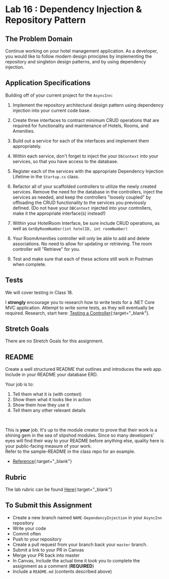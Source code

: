 # Lab 16 : Dependency Injection & Repository Pattern

## The Problem Domain

Continue working on your hotel management application.  As a developer, you would like to follow modern design principles by implementing the repository and singleton design patterns, and by using dependency injection.


## Application Specifications

Building off of your current project for the `AsyncInn`:
1. Implement the repository architectural design pattern using dependency injection into your current code base.
1. Create three interfaces to contract minimum CRUD operations that are required for functionality and maintenance of Hotels, Rooms, and Amenities. 
1. Build out a service for each of the interfaces and implement them appropriately.
1. Within each service, don't forget to inject the your `DbContext` into your services, so that you have access to the database.
1. Register each of the services with the appropriate Dependency Injection Lifetime in the `Startup.cs` class.
1. Refactor all of your scaffolded controllers to utilize the newly created services. Remove the need for the database in the controllers, inject the services as needed, and keep the controllers "loosely coupled" by offloading the CRUD functionality to the services you previously defined. (Do not have your `DBContext` injected into your controllers, make it the appropriate interface(s) instead!)

1. Within your HotelRoom Interface, be sure include CRUD operations, as well as `GetByRoomNumber(int hotelID, int roomNumber)`
1. Your RoomAmenities controller will only be able to add and delete associations. No need to allow for updating or retrieving. The room controller will "Retrieve" for you.
1. Test and make sure that each of these actions still work in Postman when complete. 

## Tests

We will cover testing in Class 18. 

I **strongly** encourage you to research how to write tests for a .NET Core MVC application. Attempt to write some tests, as they will eventually be required.  Research, start here: [Testing a Controller](https://docs.microsoft.com/en-us/aspnet/core/mvc/controllers/testing){:target="_blank"}. 


## Stretch Goals

There are no Stretch Goals for this assignment.


## README

Create a well structured README that outlines and introduces the web app. Include in your README your database ERD.

Your job is to:

1. Tell them what it is (with context)
1. Show them what it looks like in action
1. Show them how they use it
1. Tell them any other relevant details
<br />

This is ***your*** job. It's up to the module creator to prove that their work is a shining gem in the sea of slipshod modules. Since so many developers' eyes will find their way to your README before anything else, quality here is your public-facing measure of your work.
 <br />
 Refer to the sample-README in the class repo for an example. 

- [Reference](https://github.com/noffle/art-of-readme){:target="_blank"}

## Rubric

The lab rubric can be found [Here](../../Resources/rubric){:target="_blank"} 

## To Submit this Assignment

- Create a new branch named `NAME-DependencyInjection` in your `AsyncInn` repository
- Write your code
- Commit often
- Push to your repository
- Create a pull request from your branch back your `master` branch.
- Submit a link to your PR in Canvas
- Merge your PR back into master
- In Canvas, Include the actual time it took you to complete the assignment as a comment (**REQUIRED**)
- Include a `README.md` (contents described above)


